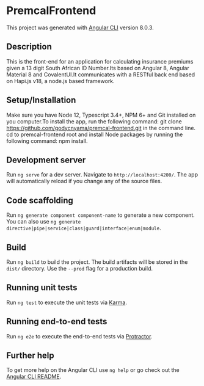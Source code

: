 # PremcalFrontend

This project was generated with [Angular CLI](https://github.com/angular/angular-cli) version 8.0.3.

## Description

This is the front-end for an application for calculating insurance premiums given a 13 digit South African ID Number.Its based on Angular 8, Angular Material 8 and CovalentUI.It communicates with a RESTful back end based on Hapi.js v18, a node.js based framework.

## Setup/Installation

Make sure you have Node 12, Typescript 3.4+, NPM 6+ and Git installed on you computer.To install the app, run the following command: git clone https://github.com/godycnyama/premcal-frontend.git in the command line. cd to premcal-frontend root and install Node packages by running the following command: npm install.

## Development server

Run `ng serve` for a dev server. Navigate to `http://localhost:4200/`. The app will automatically reload if you change any of the source files.

## Code scaffolding

Run `ng generate component component-name` to generate a new component. You can also use `ng generate directive|pipe|service|class|guard|interface|enum|module`.

## Build

Run `ng build` to build the project. The build artifacts will be stored in the `dist/` directory. Use the `--prod` flag for a production build.

## Running unit tests

Run `ng test` to execute the unit tests via [Karma](https://karma-runner.github.io).

## Running end-to-end tests

Run `ng e2e` to execute the end-to-end tests via [Protractor](http://www.protractortest.org/).

## Further help

To get more help on the Angular CLI use `ng help` or go check out the [Angular CLI README](https://github.com/angular/angular-cli/blob/master/README.md).
